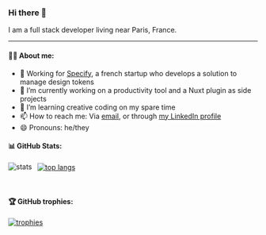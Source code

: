 ### Hi there 👋
I am a full stack developer living near Paris, France.

<hr />

#### 👨‍💻 About me:

- 💼 Working for  [Specify](https://specifyapp.com/), a french startup who develops a solution to manage design tokens
- 🔭 I’m currently working on a productivity tool and a Nuxt plugin as side projects
- 🌱 I’m learning creative coding on my spare time
- 📫 How to reach me: Via [email](mailto:nathanael.labreuil@gmail.com), or through [my LinkedIn profile](https://www.linkedin.com/in/nathanael-labreuil/)
- 😄 Pronouns: he/they

#### 📊 GitHub Stats:

<a href="https://github.com/anuraghazra/github-readme-stats">
  <img alt="stats" align="left" src="https://github-readme-stats.vercel.app/api?username=ionianplayboy&count_private=true&show_icons=true&theme=onedark" />
</a>
&nbsp;
<a href="https://github.com/anuraghazra/github-readme-stats">
  <img alt="top langs" align="center" src="https://github-readme-stats.vercel.app/api/top-langs/?username=ionianplayboy&layout=compact&theme=onedark" />
</a>

&nbsp;

#### 🏆 GitHub trophies:

[![trophies](https://github-profile-trophy.vercel.app/?username=ionianplayboy&theme=onedark)](https://github.com/ryo-ma/github-profile-trophy)
